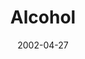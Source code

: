 ---
layout: message
category: message
series: "Handle with Care"
title: "Alcohol"
date: 2002-04-27
message_id: 284
---
